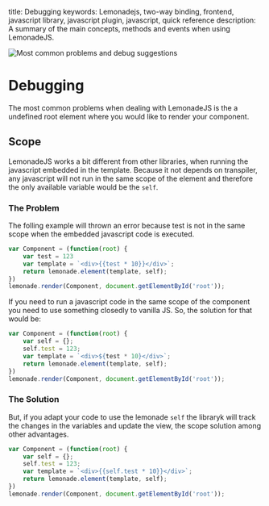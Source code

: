 title: Debugging
keywords: Lemonadejs, two-way binding, frontend, javascript library, javascript plugin, javascript, quick reference
description: A summary of the main concepts, methods and events when using LemonadeJS.

![Most common problems and debug suggestions](img/debug.png)

Debugging
=========

The most common problems when dealing with LemonadeJS is the a undefined root element where you would like to render your component.

Scope
-----

LemonadeJS works a bit different from other libraries, when running the javascript embedded in the template. Because it not depends on transpiler, any javascript will not run in the same scope of the element and therefore the only available variable would be the `self`.  
  

### The Problem

The folling example will thrown an error because test is not in the same scope when the embedded javascript code is executed.  
  
```javascript
var Component = (function(root) {
    var test = 123
    var template = `<div>{{test * 10}}</div>`;
    return lemonade.element(template, self);
})
lemonade.render(Component, document.getElementById('root'));
```

  
  
If you need to run a javascript code in the same scope of the component you need to use something closedly to vanilla JS. So, the solution for that would be:  
  

```javascript
var Component = (function(root) {
    var self = {};
    self.test = 123;
    var template = `<div>${test * 10}</div>`;
    return lemonade.element(template, self);
})
lemonade.render(Component, document.getElementById('root'));
```
  

### The Solution

But, if you adapt your code to use the lemonade `self` the libraryk will track the changes in the variables and update the view, the scope solution among other advantages.

```javascript
var Component = (function(root) {
    var self = {};
    self.test = 123;
    var template = `<div>{{self.test * 10}}</div>`;
    return lemonade.element(template, self);
})
lemonade.render(Component, document.getElementById('root'));
```
